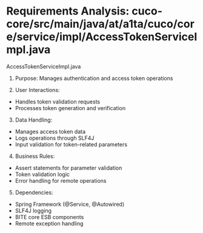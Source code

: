 # Requirements Analysis: cuco-core/src/main/java/at/a1ta/cuco/core/service/impl/AccessTokenServiceImpl.java

AccessTokenServiceImpl.java
1. Purpose: Manages authentication and access token operations

2. User Interactions:
- Handles token validation requests
- Processes token generation and verification

3. Data Handling:
- Manages access token data
- Logs operations through SLF4J
- Input validation for token-related parameters

4. Business Rules:
- Assert statements for parameter validation
- Token validation logic
- Error handling for remote operations

5. Dependencies:
- Spring Framework (@Service, @Autowired)
- SLF4J logging
- BITE core ESB components
- Remote exception handling